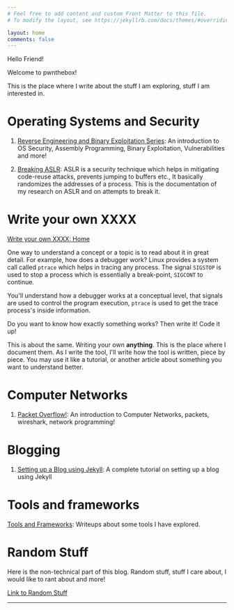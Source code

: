 ```yaml
---
# Feel free to add content and custom Front Matter to this file.
# To modify the layout, see https://jekyllrb.com/docs/themes/#overriding-theme-defaults

layout: home
comments: false
---
```


Hello Friend!

Welcome to pwnthebox!

This is the place where I write about the stuff I am exploring, stuff I am interested in.



# Operating Systems and Security

1. [Reverse Engineering and Binary Exploitation Series](/reverse/engineering/and/binary/exploitation/series/2019/03/25/reverse-engineering-and-binary-exploitation-series-mainpage.html): An introduction to OS Security, Assembly Programming, Binary Exploitation, Vulnerabilities and more!

2. [Breaking ASLR](/breaking/aslr/2019/10/30/breaking-aslr-mainpage.html): ASLR is a security technique which helps in mitigating code-reuse attacks, prevents jumping to buffers etc., It basically randomizes the addresses of a process. This is the documentation of my research on ASLR and on attempts to break it.

# Write your own XXXX

[Write your own XXXX: Home](/write/your/own/xxxx/2019/09/10/write-your-own-xxxx-mainpage.html)

One way to understand a concept or a topic is to read about it in great detail. For example, how does a debugger work? Linux provides a system call called ```ptrace``` which helps in tracing any process. The signal ```SIGSTOP``` is used to stop a process which is essentially a break-point, ```SIGCONT``` to continue.

You'll understand how a debugger works at a conceptual level, that signals are used to control the program execution, ```ptrace``` is used to get the trace process's inside information.

Do you want to know how exactly something works? Then write it! Code it up!

This is about the same. Writing your own **anything**. This is the place where I document them. As I write the tool, I'll write how the tool is written, piece by piece. You may use it like a tutorial, or another article about something you want to understand better.

# Computer Networks

1. [Packet Overflow!](/packet/overflow/2019/03/25/packet-overflow-mainpage.html): An introduction to Computer Networks, packets, wireshark, network programming!


# Blogging

1. [Setting up a Blog using Jekyll](/blogging/2019/03/25/setting-up-a-blog-using-jekyll-mainpage.html): A complete tutorial on setting up a blog using Jekyll


# Tools and frameworks

[Tools and Frameworks](/2019/09/19/tools-and-frameworks-mainpage.html): Writeups about some tools I have explored.


# Random Stuff

Here is the non-technical part of this blog. Random stuff, stuff I care about, I would like to rant about and more!

[Link to Random Stuff](/random/stuff/2019/04/28/random-stuff-mainpage.html)

---------------------------------------------------

